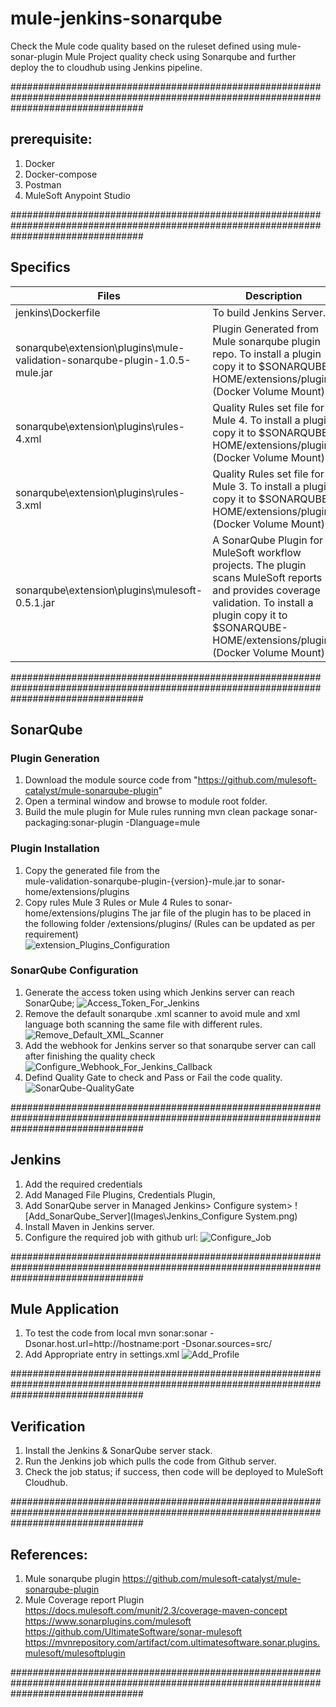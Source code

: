 # mule-jenkins-sonarqube
Check the Mule code quality based on the ruleset defined using mule-sonar-plugin
Mule Project quality check using Sonarqube and further deploy the to cloudhub using Jenkins pipeline.

########################################################################################################################################
## prerequisite:
1. Docker
2. Docker-compose
3. Postman
4. MuleSoft Anypoint Studio

########################################################################################################################################
## Specifics 
| Files | Description |
| ------ | ------ |
| jenkins\Dockerfile | To build Jenkins Server.|
| sonarqube\extension\plugins\mule-validation-sonarqube-plugin-1.0.5-mule.jar | Plugin Generated from Mule sonarqube plugin repo. To install a plugin copy it to $SONARQUBE-HOME/extensions/plugins (Docker Volume Mount)|
| sonarqube\extension\plugins\rules-4.xml | Quality Rules set file for Mule 4. To install a plugin copy it to $SONARQUBE-HOME/extensions/plugins (Docker Volume Mount)|
| sonarqube\extension\plugins\rules-3.xml | Quality Rules set file for Mule 3. To install a plugin copy it to $SONARQUBE-HOME/extensions/plugins (Docker Volume Mount)|
| sonarqube\extension\plugins\mulesoft-0.5.1.jar | A SonarQube Plugin for MuleSoft workflow projects. The plugin scans MuleSoft reports and provides coverage validation. To install a plugin copy it to $SONARQUBE-HOME/extensions/plugins (Docker Volume Mount)|

########################################################################################################################################
## SonarQube

### Plugin Generation
1. Download the module source code from "https://github.com/mulesoft-catalyst/mule-sonarqube-plugin"
2. Open a terminal window and browse to module root folder.
3. Build the mule plugin for Mule rules running 
    mvn clean package sonar-packaging:sonar-plugin -Dlanguage=mule

### Plugin Installation
1. Copy the generated file from the  
    mule-validation-sonarqube-plugin-{version}-mule.jar to sonar-home/extensions/plugins
2. Copy rules Mule 3 Rules or Mule 4 Rules to sonar-home/extensions/plugins The jar file of the plugin has to be placed in the        following folder 
    /extensions/plugins/ (Rules can be updated as per requirement)  
    ![extension_Plugins_Configuration](Images\Plugin_Installation_In_SonarQube.png)

### SonarQube Configuration
1. Generate the access token using which Jenkins server can reach SonarQube;
    ![Access_Token_For_Jenkins](Images\Generate_Access_Token_For_Jenkins.png)
2. Remove the default sonarqube .xml scanner to avoid mule and xml language both scanning the same file with different rules. 
    ![Remove_Default_XML_Scanner](Images\Remove_Default_XML_Scanner.png)
3. Add the webhook for Jenkins server so that sonarqube server can call after finishing the quality check
    ![Configure_Webhook_For_Jenkins_Callback](Images\Configure_Webhook_For_Jenkins_Callback.png)
4. Defind Quality Gate to check and Pass or Fail the code quality. 
    ![SonarQube-QualityGate](Images\SonarQube_Quality_Gate.png)

########################################################################################################################################
## Jenkins
1. Add the required credentials 
2. Add Managed File Plugins, Credentials Plugin, 
3. Add SonarQube server in Managed Jenkins> Configure system>
    ![Add_SonarQube_Server](Images\Jenkins_Configure System.png)
4. Install Maven in Jenkins server.
5. Configure the required job with github url:
    ![Configure_Job](Images\Job_Configuration.png)

########################################################################################################################################
## Mule Application
1. To test the code from local
    mvn sonar:sonar -Dsonar.host.url=http://hostname:port -Dsonar.sources=src/
2. Add Appropriate entry in settings.xml
    ![Add_Profile](Images\Settings_File.png)

########################################################################################################################################
## Verification
1. Install the Jenkins & SonarQube server stack. 
2. Run the Jenkins job which pulls the code from Github server. 
3. Check the job status; if success, then code will be deployed to MuleSoft Cloudhub. 

########################################################################################################################################
## References:
1. Mule sonarqube plugin
    https://github.com/mulesoft-catalyst/mule-sonarqube-plugin
2. Mule Coverage report Plugin
    https://docs.mulesoft.com/munit/2.3/coverage-maven-concept
    https://www.sonarplugins.com/mulesoft 
    https://github.com/UltimateSoftware/sonar-mulesoft
    https://mvnrepository.com/artifact/com.ultimatesoftware.sonar.plugins.mulesoft/mulesoftplugin

########################################################################################################################################
